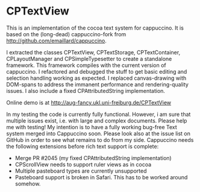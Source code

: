 CPTextView
==========
This is an implementation of the cocoa text system for cappuccino.
It is based on the (long-dead) cappuccino-fork from <http://github.com/emaillard/cappuccino>.

I extracted the classes CPTextView, CPTextStorage, CPTextContainer, CPLayoutManager and CPSimpleTypesetter to create a standalone framework. This framework compiles with the current version of cappuccino.
I refactored and debugged the stuff to get basic editing and selection handling working as expected.
I replaced canvas-drawing with DOM-spans to address the immanent performance and rendering-quality issues.
I also include a fixed CPAttributedString implementation.

Online demo is at <http://aug-fancy.ukl.uni-freiburg.de/CPTextView>

In my testing the code is currently fully functional. However, i am sure that multiple issues exist, i.e. with large and complex documents. Please help me with testing!
My intention is to have a fully working bug-free Text system merged into Cappuccino soon.
Please look also at the issue list on GitHub in order to see what remains to do from my side.
Cappuccino needs the following extensions before rich text support is complete:
* Merge PR #2045 (my fixed CPAttributedString implementation)
* CPScrollView needs to support ruler views as in cocoa
* Multiple pasteboard types are currently unsupported
* Pasteboard support is broken in Safari. This has to be worked around somehow.

